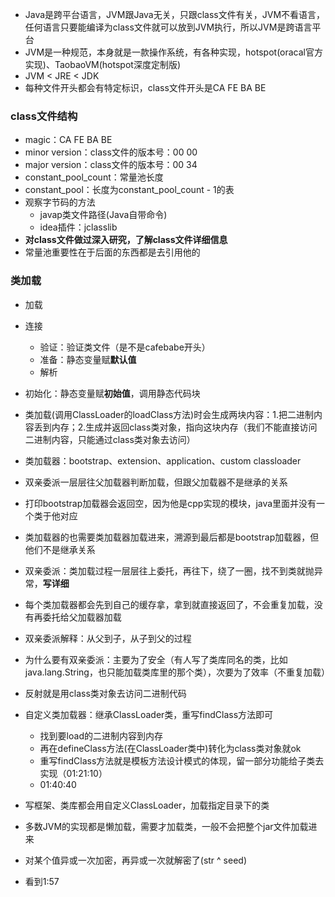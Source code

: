 - Java是跨平台语言，JVM跟Java无关，只跟class文件有关，JVM不看语言，任何语言只要能编译为class文件就可以放到JVM执行，所以JVM是跨语言平台
- JVM是一种规范，本身就是一款操作系统，有各种实现，hotspot(oracal官方实现)、TaobaoVM(hotspot深度定制版)
- JVM < JRE < JDK  
- 每种文件开头都会有特定标识，class文件开头是CA FE BA BE

### class文件结构

- magic：CA FE BA BE
- minor version：class文件的版本号：00 00
- major version：class文件的版本号：00 34
- constant_pool_count：常量池长度
- constant_pool：长度为constant_pool_count - 1的表
- 观察字节码的方法 
  - javap类文件路径(Java自带命令)
  - idea插件：jclasslib
- **对class文件做过深入研究，了解class文件详细信息**
- 常量池重要性在于后面的东西都是去引用他的

### 类加载

- 加载

- 连接
  - 验证：验证类文件（是不是cafebabe开头）
  - 准备：静态变量赋**默认值**
  - 解析 
  
- 初始化：静态变量赋**初始值**，调用静态代码块

- 类加载(调用ClassLoader的loadClass方法)时会生成两块内容：1.把二进制内容丢到内存；2.生成并返回class类对象，指向这块内存（我们不能直接访问二进制内容，只能通过class类对象去访问）

- 类加载器：bootstrap、extension、application、custom classloader

- 双亲委派一层层往父加载器判断加载，但跟父加载器不是继承的关系

- 打印bootstrap加载器会返回空，因为他是cpp实现的模块，java里面并没有一个类于他对应

- 类加载器的也需要类加载器加载进来，溯源到最后都是bootstrap加载器，但他们不是继承关系

- 双亲委派：类加载过程一层层往上委托，再往下，绕了一圈，找不到类就抛异常，**写详细**

- 每个类加载器都会先到自己的缓存拿，拿到就直接返回了，不会重复加载，没有再委托给父加载器加载  

- 双亲委派解释：从父到子，从子到父的过程

- 为什么要有双亲委派：主要为了安全（有人写了类库同名的类，比如java.lang.String，也只能加载类库里的那个类），次要为了效率（不重复加载）

- 反射就是用class类对象去访问二进制代码

- 自定义类加载器：继承ClassLoader类，重写findClass方法即可

  - 找到要load的二进制内容到内存
  - 再在defineClass方法(在ClassLoader类中)转化为class类对象就ok
  - 重写findClass方法就是模板方法设计模式的体现，留一部分功能给子类去实现（01:21:10）
  - 01:40:40

- 写框架、类库都会用自定义ClassLoader，加载指定目录下的类

- 多数JVM的实现都是懒加载，需要才加载类，一般不会把整个jar文件加载进来

- 对某个值异或一次加密，再异或一次就解密了(str ^ seed)

- 看到1:57

  